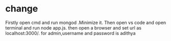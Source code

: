# change
Firstly open cmd and run mongod .Minimize it.
Then open vs code and open terminal and run node app.js.
then open a browser and set url as localhost:3000/.
for admin,username and password is adithya
